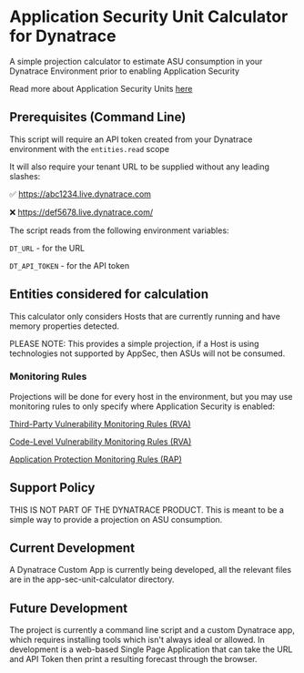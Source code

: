 # Application Security Unit Calculator for Dynatrace
A simple projection calculator to estimate ASU consumption in your Dynatrace Environment prior to enabling Application Security

Read more about Application Security Units [here](https://www.dynatrace.com/support/help/shortlink/application-security-units)
## Prerequisites (Command Line)
This script will require an API token created from your Dynatrace environment with the `entities.read` scope

It will also require your tenant URL to be supplied without any leading slashes:

:white_check_mark: https://abc1234.live.dynatrace.com

:x: https://def5678.live.dynatrace.com/

The script reads from the following environment variables:

`DT_URL` - for the URL

`DT_API_TOKEN` - for the API token

## Entities considered for calculation
This calculator only considers Hosts that are currently running and have memory properties detected. 

PLEASE NOTE: This provides a simple projection, if a Host is using technologies not supported by AppSec, then ASUs will not be consumed.

### Monitoring Rules
Projections will be done for every host in the environment, but you may use monitoring rules to only specify where Application Security is enabled:

[Third-Party Vulnerability Monitoring Rules (RVA)](https://www.dynatrace.com/support/help/shortlink/tpv-monitoring-rules)

[Code-Level Vulnerability Monitoring Rules (RVA)](https://www.dynatrace.com/support/help/shortlink/clv-monitoring-rules)

[Application Protection Monitoring Rules (RAP)](https://www.dynatrace.com/support/help/shortlink/attack-rules)

## Support Policy
THIS IS NOT PART OF THE DYNATRACE PRODUCT. This is meant to be a simple way to provide a projection on ASU consumption.

## Current Development
A Dynatrace Custom App is currently being developed, all the relevant files are in the app-sec-unit-calculator directory.

## Future Development
The project is currently a command line script and a custom Dynatrace app, which requires installing tools which isn't always ideal or allowed. In development is a web-based Single Page Application that can take the URL and API Token then print a resulting forecast through the browser.
